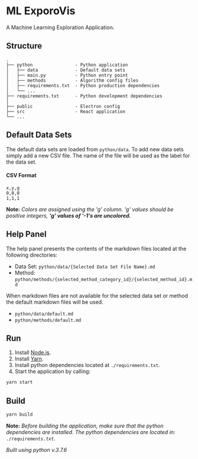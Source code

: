 # ML ExporoVis

A Machine Learning Exploration Application.

## Structure

```
.
├── python                - Python application
│   ├── data              - Default data sets
│   ├── main.py           - Python entry point
│   ├── methods           - Algorithm config files
│   ├── requirements.txt  - Python production dependencies
│   └── ...
├── requirements.txt      - Python development dependencies
│
├── public                - Electron config
├── src                   - React application
└── ...
```

## Default Data Sets

The default data sets are loaded from `python/data`. To add new data sets simply
add a new CSV file. The name of the file will be used as the label for the data
set.

#### CSV Format

```csv
x,y,g
0,0,0
1,1,1
```

**Note:** *Colors are assigned using the 'g' column. 'g' values should be
positive integers, **'g' values of '-1's are uncolored.***

## Help Panel

The help panel presents the contents of the markdown files located at the
following directories:

* Data Set: `python/data/{Selected Data Set File Name}.md`
* Method: `python/methods/{selected_method_category_id}/{selected_method_id}.md`

When markdown files are not available for the selected data set or method the
default markdown files will be used.

* `python/data/default.md`
* `python/methods/default.md`

## Run

1. Install [Node.js](https://nodejs.org/en/).
2. Install [Yarn](https://classic.yarnpkg.com/en/docs/install/).
3. Install python dependencies located at ```./requirements.txt```.
4. Start the application by calling:

```sh
yarn start
```

## Build

```sh
yarn build
```

**Note:** *Before building the application, make sure that the python dependencies are installed. The python dependencies
are located in: ```./requirements.txt```.*

*Built using python v.3.7.6*
